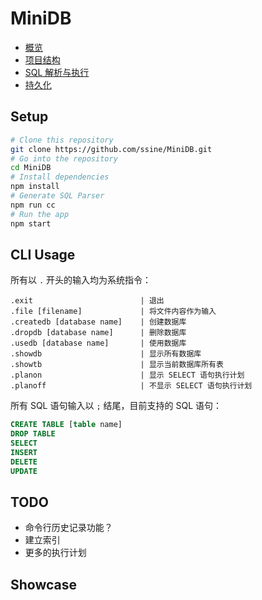 # MiniDB

* [概览](https://ssine.cc/2019-1-24/dbms-implementation-1)
* [项目结构](https://ssine.cc/2019-1-28/dbms-implementation-2)
* [SQL 解析与执行](https://ssine.cc/2019-1-30/dbms-implementation-3)
* [持久化](https://ssine.cc/2019-1-31/dbms-implementation-4)

## Setup

```bash
# Clone this repository
git clone https://github.com/ssine/MiniDB.git
# Go into the repository
cd MiniDB
# Install dependencies
npm install
# Generate SQL Parser
npm run cc
# Run the app
npm start
```

## CLI Usage

所有以 `.` 开头的输入均为系统指令：

```text
.exit                        | 退出
.file [filename]             | 将文件内容作为输入
.createdb [database name]    | 创建数据库
.dropdb [database name]      | 删除数据库
.usedb [database name]       | 使用数据库
.showdb                      | 显示所有数据库
.showtb                      | 显示当前数据库所有表
.planon                      | 显示 SELECT 语句执行计划
.planoff                     | 不显示 SELECT 语句执行计划
```

所有 SQL 语句输入以 `;` 结尾，目前支持的 SQL 语句：

```sql
CREATE TABLE [table name]
DROP TABLE
SELECT
INSERT
DELETE
UPDATE
```

## TODO

* 命令行历史记录功能？
* 建立索引
* 更多的执行计划

## Showcase


